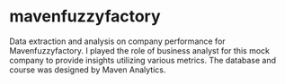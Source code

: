 # mavenfuzzyfactory

Data extraction and analysis on company performance for Mavenfuzzyfactory.  I played the role of business analyst for this mock company to provide insights utilizing various metrics.  The database and course was designed by Maven Analytics.
